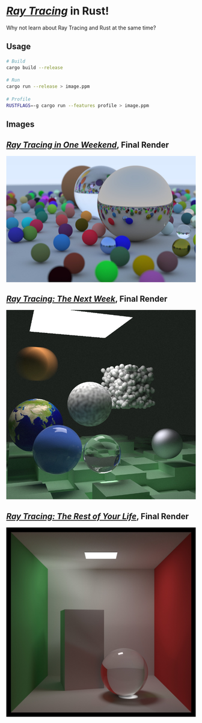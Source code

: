 [_Ray Tracing_](https://raytracing.github.io) in Rust!
====================================================================================================

Why not learn about Ray Tracing and Rust at the same time?

## Usage
```bash
# Build
cargo build --release

# Run
cargo run --release > image.ppm

# Profile
RUSTFLAGS=-g cargo run --features profile > image.ppm
```

## Images

[_Ray Tracing in One Weekend_](https://raytracing.github.io/books/RayTracingInOneWeekend.html), Final Render
------------------------------------------------------------------------------------------------------------
![In One Weekend, Final Render][final]

[_Ray Tracing: The Next Week_](https://raytracing.github.io/books/RayTracingTheNextWeek.html), Final Render
-----------------------------------------------------------------------------------------------------------
![The Next Week, Final Render][final_next]

[_Ray Tracing: The Rest of Your Life_](https://raytracing.github.io/books/RayTracingTheRestOfYourLife.html), Final Render
-----------------------------------------------------------------------------------------------------------
![The Rest of Your Life, Final Render][final_last]

[final]:  images/final.jpg
[final_next]:  images/final_next.jpg
[final_last]:  images/final_last.jpg

